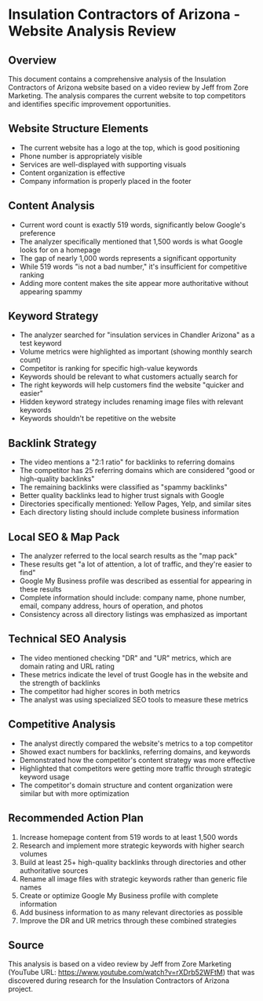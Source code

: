 # Insulation Contractors of Arizona - Website Analysis Review

## Overview
This document contains a comprehensive analysis of the Insulation Contractors of Arizona website based on a video review by Jeff from Zore Marketing. The analysis compares the current website to top competitors and identifies specific improvement opportunities.

## Website Structure Elements
- The current website has a logo at the top, which is good positioning
- Phone number is appropriately visible
- Services are well-displayed with supporting visuals
- Content organization is effective
- Company information is properly placed in the footer

## Content Analysis
- Current word count is exactly 519 words, significantly below Google's preference
- The analyzer specifically mentioned that 1,500 words is what Google looks for on a homepage
- The gap of nearly 1,000 words represents a significant opportunity
- While 519 words "is not a bad number," it's insufficient for competitive ranking
- Adding more content makes the site appear more authoritative without appearing spammy

## Keyword Strategy
- The analyzer searched for "insulation services in Chandler Arizona" as a test keyword
- Volume metrics were highlighted as important (showing monthly search count)
- Competitor is ranking for specific high-value keywords
- Keywords should be relevant to what customers actually search for
- The right keywords will help customers find the website "quicker and easier"
- Hidden keyword strategy includes renaming image files with relevant keywords
- Keywords shouldn't be repetitive on the website

## Backlink Strategy
- The video mentions a "2:1 ratio" for backlinks to referring domains
- The competitor has 25 referring domains which are considered "good or high-quality backlinks"
- The remaining backlinks were classified as "spammy backlinks"
- Better quality backlinks lead to higher trust signals with Google
- Directories specifically mentioned: Yellow Pages, Yelp, and similar sites
- Each directory listing should include complete business information

## Local SEO & Map Pack
- The analyzer referred to the local search results as the "map pack"
- These results get "a lot of attention, a lot of traffic, and they're easier to find"
- Google My Business profile was described as essential for appearing in these results
- Complete information should include: company name, phone number, email, company address, hours of operation, and photos
- Consistency across all directory listings was emphasized as important

## Technical SEO Analysis
- The video mentioned checking "DR" and "UR" metrics, which are domain rating and URL rating
- These metrics indicate the level of trust Google has in the website and the strength of backlinks
- The competitor had higher scores in both metrics
- The analyst was using specialized SEO tools to measure these metrics

## Competitive Analysis
- The analyst directly compared the website's metrics to a top competitor
- Showed exact numbers for backlinks, referring domains, and keywords
- Demonstrated how the competitor's content strategy was more effective
- Highlighted that competitors were getting more traffic through strategic keyword usage
- The competitor's domain structure and content organization were similar but with more optimization

## Recommended Action Plan
1. Increase homepage content from 519 words to at least 1,500 words
2. Research and implement more strategic keywords with higher search volumes
3. Build at least 25+ high-quality backlinks through directories and other authoritative sources
4. Rename all image files with strategic keywords rather than generic file names
5. Create or optimize Google My Business profile with complete information
6. Add business information to as many relevant directories as possible
7. Improve the DR and UR metrics through these combined strategies

## Source
This analysis is based on a video review by Jeff from Zore Marketing (YouTube URL: https://www.youtube.com/watch?v=rXDrb52WFtM) that was discovered during research for the Insulation Contractors of Arizona project.